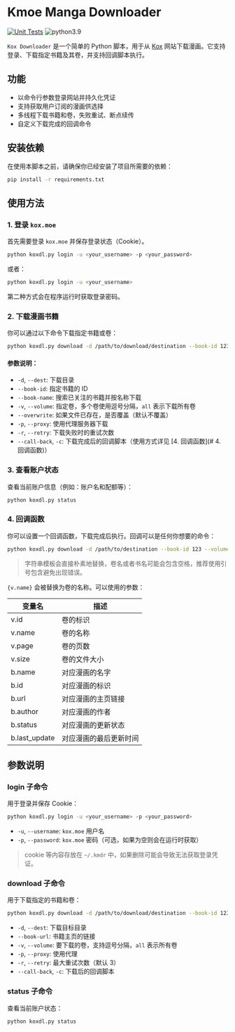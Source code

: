 # Kmoe Manga Downloader

[![Unit Tests](https://github.com/chrisis58/kmdr/actions/workflows/unit-test.yml/badge.svg)](https://github.com/chrisis58/kmdr/actions/workflows/unit-test.yml) ![python3.9](https://img.shields.io/badge/python-3.9+-blue)

`Kox Downloader` 是一个简单的 Python 脚本，用于从 [Kox](https://kox.moe/) 网站下载漫画。它支持登录、下载指定书籍及其卷，并支持回调脚本执行。

## 功能

- 以命令行参数登录网站并持久化凭证
- 支持获取用户订阅的漫画供选择
- 多线程下载书籍和卷，失败重试、断点续传
- 自定义下载完成的回调命令

## 安装依赖

在使用本脚本之前，请确保你已经安装了项目所需要的依赖：

```bash
pip install -r requirements.txt
```

## 使用方法

### 1. 登录 `kox.moe`

首先需要登录 `kox.moe` 并保存登录状态（Cookie）。

```bash
python koxdl.py login -u <your_username> -p <your_password>
```

或者：

```bash
python koxdl.py login -u <your_username>
```

第二种方式会在程序运行时获取登录密码。

### 2. 下载漫画书籍

你可以通过以下命令下载指定书籍或卷：

```bash
python koxdl.py download -d /path/to/download/destination --book-id 123 --volume 1,2,3
```

#### 参数说明：

- `-d`, `--dest`: 下载目录
- `--book-id`: 指定书籍的 ID
- `--book-name`: 搜索已关注的书籍并按名称下载
- `-v`, `--volume`: 指定卷，多个卷使用逗号分隔，`all` 表示下载所有卷
- `--overwrite`: 如果文件已存在，是否覆盖（默认不覆盖）
- `-p`, `--proxy`: 使用代理服务器下载
- `-r`, `--retry`: 下载失败时的重试次数
- `--call-back`, `-c`: 下载完成后的回调脚本（使用方式详见 [4. 回调函数](# 4. 回调函数)）

### 3. 查看账户状态

查看当前账户信息（例如：账户名和配额等）：

```bash
python koxdl.py status
```

### 4. 回调函数

你可以设置一个回调函数，下载完成后执行。回调可以是任何你想要的命令：

```bash
python koxdl.py download -d /path/to/destination --book-id 123 --volume 1,2 --call-back "echo '{v.name} downloaded!'"
```

> 字符串模板会直接朴素地替换，卷名或者书名可能会包含空格，推荐使用引号包含避免出现错误。

`{v.name}` 会被替换为卷的名称。可以使用的参数：

| 变量名        | 描述                   |
| ------------- | ---------------------- |
| v.id          | 卷的标识               |
| v.name        | 卷的名称               |
| v.page        | 卷的页数               |
| v.size        | 卷的文件大小           |
| b.name        | 对应漫画的名字         |
| b.id          | 对应漫画的标识         |
| b.url         | 对应漫画的主页链接     |
| b.author      | 对应漫画的作者         |
| b.status      | 对应漫画的更新状态     |
| b.last_update | 对应漫画的最后更新时间 |


## 参数说明

### login 子命令

用于登录并保存 Cookie：

```bash
python koxdl.py login -u <your_username> -p <your_password>
```

- `-u`, `--username`: `kox.moe` 用户名
- `-p`, `--password`: `kox.moe` 密码（可选，如果为空则会在运行时获取）

> cookie 等内容存放在 `~/.kmdr` 中，如果删除可能会导致无法获取登录凭证。

### download 子命令

用于下载指定的书籍和卷：

```bash
python koxdl.py download -d /path/to/download/destination --book-id 123 --volume 1,2
```

- `-d`, `--dest`: 下载目标目录
- `--book-url`: 书籍主页的链接
- `-v`, `--volume`: 要下载的卷，支持逗号分隔，`all` 表示所有卷
- `-p`, `--proxy`: 使用代理
- `-r`, `--retry`: 最大重试次数（默认 3）
- `--call-back`, `-c`: 下载后的回调脚本

### status 子命令

查看当前账户状态：

```bash
python koxdl.py status
```
